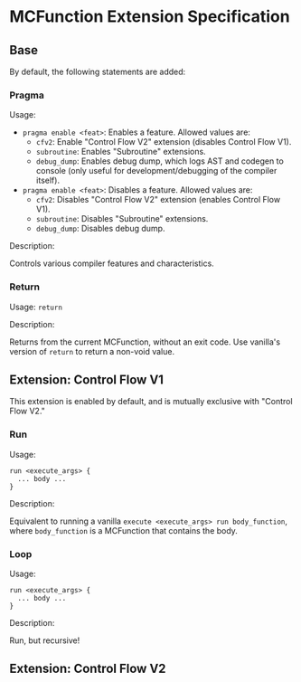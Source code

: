 # MCFunction Extension Specification

## Base

By default, the following statements are added:

### Pragma

Usage:

- `pragma enable <feat>`: Enables a feature. Allowed values are:
    - `cfv2`: Enable "Control Flow V2" extension (disables Control Flow V1).
    - `subroutine`: Enables "Subroutine" extensions.
    - `debug_dump`: Enables debug dump, which logs AST and codegen to console (only useful for development/debugging of
      the compiler itself).
- `pragma enable <feat>`: Disables a feature. Allowed values are:
    - `cfv2`: Disables "Control Flow V2" extension (enables Control Flow V1).
    - `subroutine`: Disables "Subroutine" extensions.
    - `debug_dump`: Disables debug dump.

Description:

Controls various compiler features and characteristics.

### Return

Usage: `return`

Description:

Returns from the current MCFunction, without an exit code. Use vanilla's version of `return` to return a non-void value.

## Extension: Control Flow V1

This extension is enabled by default, and is mutually exclusive with "Control Flow V2."

### Run

Usage:

```
run <execute_args> { 
  ... body ...
}
```

Description:

Equivalent to running a vanilla `execute <execute_args> run body_function`, where `body_function` is a MCFunction that
contains the body.

### Loop

Usage:

```
run <execute_args> { 
  ... body ...
}
```

Description:

Run, but recursive!

## Extension: Control Flow V2